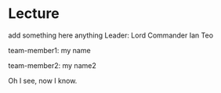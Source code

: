 # Lecture

add something here
anything
Leader: Lord Commander Ian Teo

team-member1: my name

team-member2: my name2

Oh I see, now I know.

